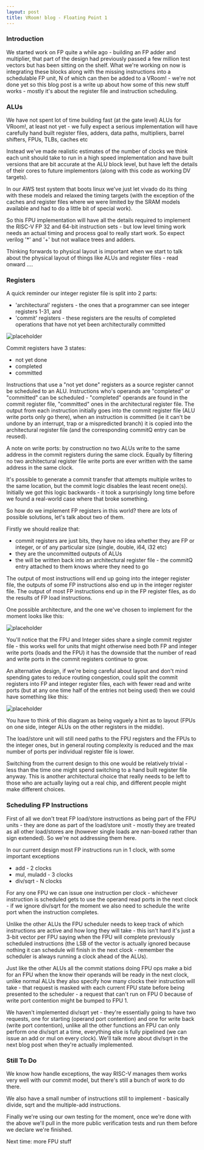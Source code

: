 ```yaml
---
layout: post
title: VRoom! blog - Floating Point 1
---
```


### Introduction

We started work on FP quite a while ago - building an FP adder and multiplier, that part of the design 
had previously passed a few million test vectors but has been sitting on the shelf. What we're working on now is integrating these blocks along 
with the missing instructions into a schedulable FP unit, N of which can then be added to a VRoom! - we're not done yet so this
blog post is a write up about how some of this new stuff works - mostly it's about the register
file and instruction scheduling. 

### ALUs

We have not spent lot of time building fast (at the gate level) ALUs for VRoom!, at least not yet - we fully
expect a serious implementation will have carefully hand built register files, adders, data paths, multipliers, barrel shifters, FPUs, TLBs, caches etc 

Instead we've made realistic estimates of the number of clocks we think each unit should take to run
in a high speed implementation and have
built versions that are bit accurate at the ALU block level, but have left the details of their cores to
future implementors (along with this code as working DV targets).

In our AWS test system that boots linux we've
just let vivado do its thing with these models and relaxed the timing targets (with the exception
of the caches and register files
where we were limited by the SRAM models available and had to do a little bit of special work).

So this FPU implementation will have all the details required to implement the RISC-V FP 32 and 64-bit
instruction sets - but low level timing work needs an actual timing and process goal to really
start work. So expect verilog '*' and '+' but not wallace trees and adders.

Thinking forwards to physical layout is important when we start to talk about the physical layout of things like ALUs and register files - read onward ....

### Registers

A quick reminder our integer register file is split into 2 parts:
 * 'architectural' registers - the ones that a programmer can see integer registers 1-31, and 
 * 'commit' registers - these registers are the results of completed operations that have not yet been architecturally committed

![placeholder](/public/images/regs1.svg "Registers")

Commit registers have 3 states:
 * not yet done
 * completed
 * committed

Instructions that use a "not yet done" registers as a source register cannot be scheduled to an ALU.
Instructions who's operands are "completed" or "committed" can be scheduled - "completed" operands are found 
in the commit register file, "committed" ones in the architectural register file. The output from each
instruction initially goes into the commit register file (ALU write ports only go there), when an
instruction is committed (ie it can't be undone by an interrupt, trap or a mispredicted branch) it
is copied into the architectural register file (and the corresponding commitQ entry can be reused).

A note on write ports: by construction no two ALUs write to the same address in the commit registers during the
same clock. Equally by filtering no two architectural register file write ports are ever written with
the same address in the same clock.

It's possible to generate a commit transfer that attempts multiple
writes to the same location, but the commit logic disables the least recent one(s). Initially we got this
logic backwards - it took a surprisingly long time before we found a real-world case where that broke
something.

So how do we implement FP registers in this world? there are lots of possible solutions, let's talk about
two of them.

Firstly we should realize that:
 * commit registers are just bits, they have no idea whether they are FP or integer, or of any particular size (single, double, i64, i32 etc)
 * they are the uncommitted outputs of ALUs
 * the will be written back into an architectural register file - the commitQ entry attached to them knows where they need to go

The output of most instructions will end up going into the integer register file, the outputs of some FP
instructions also end up in the integer register file. The output of most FP instructions end up in the
FP register files, as do the results of FP load instructions.

One possible architecture, and the one we've chosen to implement for the moment looks like this:

![placeholder](/public/images/regs2.svg "FPU Registers")

You'll notice that the FPU and Integer sides share a single commit register file - this works well
for units that might otherwise need both FP and integer write ports (loads and the FPU) it has
the downside that
the number of read and write ports in the commit registers continue to grow.

An alternative design, if we're being careful about layout and don't mind spending gates to reduce routing congestion, could
split the commit registers into FP and integer register files, each with fewer read and write ports (but
at any one time half of the entries not being used) then we could have something like this:

![placeholder](/public/images/regs3.svg "Combined FPU Registers")

You have to think of this diagram as being vaguely a hint as to layout (FPUs on one side, integer ALUs on the other registers in the middle).

The load/store unit will still need paths to the FPU registers and the FPUs to the integer ones, but
in general routing complexity is reduced and the max number of ports per individual register file is lower.

Switching from the current design to this one would be relatively trivial - less than the time one might
spend switching to a hand built register file anyway. This is another architectural choice that really 
needs to be left to those who are actually laying out a real chip, and different people might make different choices.


### Scheduling FP Instructions

First of all we don't treat FP load/store instructions as being part of the FPU units - they are done
as part of the load/store unit - mostly they are treated as all other load/stores are (however single loads
are nan-boxed rather than sign extended). So we're not addressing them here.

In our current design most FP instructions run in 1 clock, with some important exceptions

 * add - 2 clocks
 * mul, muladd - 3 clocks
 * div/sqrt - N clocks

For any one FPU we can issue one instruction per clock - whichever instruction is scheduled gets to
use the operand read ports in the next clock - if we ignore div/sqrt for the moment we also need to
schedule the write port when the instruction completes.

Unlike the other ALUs the FPU scheduler needs to
keep track of which instructions are active and how long they will take - this isn't hard it's just a
3-bit vector per FPU saying when the FPU will complete previously scheduled instructions (the LSB of the vector is
actually ignored because nothing it can schedule will finish in the next clock - remember the scheduler is always running a clock ahead of the ALUs).

Just like the other ALUs all the commit stations doing FPU ops make a bid for an FPU when the
know their operands
will be ready in the next clock, unlike normal ALUs they also specify how many clocks their 
instruction will take - that request is masked with each current FPU state before being presented to
the scheduler - a request that can't run on FPU 0 because of write port contention might be 
bumped to FPU 1.

We haven't implemented div/sqrt yet - they're essentially going to have two requests, one for starting
(operand port contention) and one for write back (write port contention), unlike all the other functions an FPU can only 
perform one div/sqrt at a time, everything else is fully pipelined (we can issue an add or mul on every clock). We'll talk
more about div/sqrt in the next blog post when they're actually implemented.

### Still To Do

We know how handle exceptions, the way RISC-V manages them works very well with our commit model,
but there's still a bunch of work to do there.

We also have a small number of instructions still to implement - basically divide, sqrt and the
multiple-add instructions.

Finally we're using our own testing for the moment, once we're done with the above we'll pull in 
the more public verification tests and run them before we declare we're finished.

Next time: more FPU stuff
